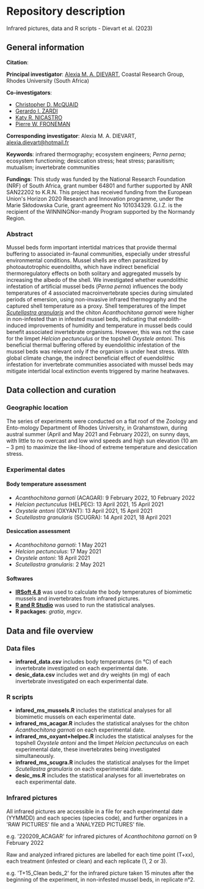 # Repository description
Infrared pictures, data and R scripts - Dievart et al. (2023)

## General information

**Citation**: 

**Principal investigator**: [Alexia M. A. DIEVART](https://scholar.google.com/citations?user=1CQgX5kAAAAJ&hl=fr&oi=ao), Coastal Research Group, Rhodes University (South Africa)

**Co-investigators**:
* [Christopher D. McQUAID](https://scholar.google.com/citations?user=uNl9g6wAAAAJ&hl=fr&oi=ao)
* [Gerardo I. ZARDI](https://scholar.google.com/citations?user=s8019k0AAAAJ&hl=fr&oi=ao)
* [Katy R. NICASTRO](https://scholar.google.com/citations?user=UUOXLPcAAAAJ&hl=fr&oi=ao)
* [Pierre W. FRONEMAN](https://scholar.google.com/citations?user=G5tEQu4AAAAJ&hl=fr&oi=ao)

**Corresponding investigator**: Alexia M. A. DIEVART, alexia.dievart@hotmail.fr

**Keywords**: infrared thermography; ecosystem engineers; *Perna perna*; ecosystem functioning; desiccation stress; heat stress; parasitism; mutualism; invertebrate communities

**Fundings**: This study was funded by the National Research Foundation (NRF) of South Africa, grant number 64801 and further supported by ANR SAN22202 to K.R.N. This project has received funding from the European Union's Horizon 2020 Research and Innovation programme, under the Marie Skłodowska Curie, grant agreement No 101034329. G.I.Z. is the recipient of the WINNINGNor-mandy Program supported by the Normandy Region. 

### Abstract
Mussel beds form important intertidal matrices that provide thermal buffering to associated in-faunal communities, especially under stressful environmental conditions. Mussel shells are often parasitized by photoautotrophic euendoliths, which have indirect beneficial thermoregulatory effects on both solitary and aggregated mussels by increasing the albedo of the shell. We investigated whether euendolithic infestation of artificial mussel beds (*Perna perna*) influences the body temperatures of 4 associated macroinvertebrate species during simulated periods of emersion, using non-invasive infrared thermography and the captured shell temperature as a proxy. Shell temperatures of the limpet [*Scutellastra granularis*](https://fockfish.wordpress.com/2022/10/07/granular-limpet-scutellastra-granularis/) and the chiton *Acanthochitona garnoti* were higher in non-infested than in infested mussel beds, indicating that endolith-induced improvements of humidity and temperature in mussel beds could benefit associated invertebrate organisms. However, this was not the case for the limpet *Helcion pectunculus* or the topshell *Oxystele antoni*. This beneficial thermal buffering offered by euendolithic infestation of the mussel beds was relevant only if the organism is under heat stress. With global climate change, the indirect beneficial effect of euendolithic infestation for invertebrate communities associated with mussel beds may mitigate intertidal local extinction events triggered by marine heatwaves.

## Data collection and curation

### Geographic location
The series of experiments were conducted on a flat roof of the Zoology and Ento-mology Department of Rhodes University, in Grahamstown, during austral summer (April and May 2021 and February 2022), on sunny days, with little to no overcast and low wind speeds and high sun elevation (10 am – 3 pm) to maximize the like-lihood of extreme temperature and desiccation stress.

### Experimental dates
#### Body temperature assessment
* _Acanthochitona garnoti_ (ACAGAR): 9 February 2022, 10 February 2022
* _Helcion pectunculus_ (HELPEC): 13 April 2021, 15 April 2021
* _Oxystele antoni_ (OXYANT): 13 April 2021, 15 April 2021
* _Scutellastra granularis_ (SCUGRA): 14 April 2021, 18 April 2021
#### Desiccation assessment
* _Acanthochitona garnoti_: 1 May 2021
* _Helcion pectunculus_: 17 May 2021
* _Oxystele antoni_: 18 April 2021
* _Scutellastra granularis_: 2 May 2021

#### Softwares
* [**IRSoft 4.8**](https://www.testo.com/fr-FR/produit/thermography-irsoft) was used to calculate the body temperatures of biomimetic mussels and invertebrates from infrared pictures.
* [**R and R Studio**](https://www.R-project.org/) was used to run the statistical analyses.
* **R packages**: _gratia_, _mgcv_.  

## Data and file overview

### Data files

* **infrared_data.csv** includes body temperatures (in °C) of each invertebrate investigated on each experimental date.
* **desic_data.csv** includes wet and dry weights (in mg) of each invertebrate investigated on each experimental date.

### R scripts

* **infared_ms_mussels.R** includes the statistical analyses for all biomimetic mussels on each experimental date.
* **infrared_ms_acagar.R** includes the statistical analyses for the chiton _Acanthochitona garnoti_ on each experimental date.
* **infrared_ms_oxyant+helpec.R** includes the statistical analyses for the topshell _Oxystele antoni_ and the limpet _Helcion pectunculus_ on each experimental date, these invertebrates being investigated simultaneously.
* **infrared_ms_scugra.R** includes the statistical analyses for the limpet _Scutellastra granularis_ on each experimental date.
* **desic_ms.R** includes the statistical analyses for all invertebrates on each experimental date.

### Infrared pictures

All infrared pictures are accessible in a file for each experimental date (YYMMDD) and each species (species code), and further organizes in a 'RAW PICTURES' file and a 'ANALYZED PICTURES' file.

e.g. '220209_ACAGAR' for infrared pictures of _Acanthochitona garnoti_ on 9 February 2022

Raw and analyzed infrared pictures are labelled for each time point (T+xx), each treatment (infested or clean) and each replicate (1, 2 or 3).

e.g. 'T+15_Clean beds_2' for the infrared picture taken 15 minutes after the beginning of the experiment, in non-infested mussel beds, in replicate n°2.



